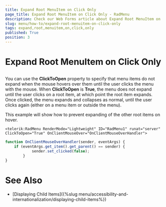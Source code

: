 ```yaml
---
title: Expand Root MenuItem on Click Only
page_title: Expand Root MenuItem on Click Only - RadMenu
description: Check our Web Forms article about Expand Root MenuItem on Click Only.
slug: menu/how-to/expand-root-menuitem-on-click-only
tags: expand,root,menuitem,on,click,only
published: True
position: 3
---
```


# Expand Root MenuItem on Click Only

## 

You can use the **ClickToOpen** property to specify that menu items do not expand when the mouse hovers over them until the user clicks the menu with the mouse. When **ClickToOpen** is **True**, the menu does not expand until the user clicks on a root item, at which point the root item expands. Once clicked, the menu expands and collapses as normal, until the user clicks again (either on a menu item or outside the menu).

This example will show how to prevent expanding of the other root items on hover.

````ASP.NET
<telerik:RadMenu RenderMode="Lightweight" ID="RadMenu1" runat="server" ClickToOpen="True" OnClientMouseOver="OnClientMouseOverHandler">
````

````JavaScript
function OnClientMouseOverHandler(sender, eventArgs) {
    if (eventArgs.get_item().get_parent() == sender) {
            sender.set_clicked(false);
        }
}		
````


# See Also

 * [Displaying Child Items]({%slug menu/accessibility-and-internationalization/displaying-child-items%})
